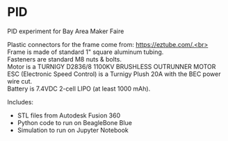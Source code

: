 # PID
PID experiment for Bay Area Maker Faire

Plastic connectors for the frame come from: https://eztube.com/.<br>
Frame is made of standard 1" square aluminum tubing.<br>
Fasteners are standard M8 nuts & bolts.<br>
Motor is a TURNIGY D2836/8 1100KV BRUSHLESS OUTRUNNER MOTOR
ESC (Electronic Speed Control) is a Turnigy Plush 20A with the BEC power wire cut.<br>
Battery is 7.4VDC 2-cell LIPO (at least 1000 mAh).<br>

Includes: 
- STL files from Autodesk Fusion 360
- Python code to run on BeagleBone Blue
- Simulation to run on Jupyter Notebook
